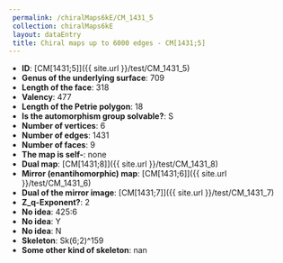 ```yaml
--- 
 permalink: /chiralMaps6kE/CM_1431_5 
 collection: chiralMaps6kE
 layout: dataEntry
 title: Chiral maps up to 6000 edges - CM[1431;5]
---
```


- **ID**: [CM[1431;5]]({{ site.url }}/test/CM_1431_5)
- **Genus of the underlying surface**: 709
- **Length of the face**: 318
- **Valency**: 477
- **Length of the Petrie polygon**: 18
- **Is the automorphism group solvable?**: S
- **Number of vertices**: 6
- **Number of edges**: 1431
- **Number of faces**: 9
- **The map is self-**: none
- **Dual map**: [CM[1431;8]]({{ site.url }}/test/CM_1431_8)
- **Mirror (enantihomorphic) map**: [CM[1431;6]]({{ site.url }}/test/CM_1431_6)
- **Dual of the mirror image**: [CM[1431;7]]({{ site.url }}/test/CM_1431_7)
- **Z_q-Exponent?**: 2
- **No idea**:  425:6
- **No idea**: Y
- **No idea**: N
- **Skeleton**: Sk(6;2)^159
- **Some other kind of skeleton**: nan
